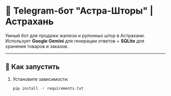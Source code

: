 # 🤖 Telegram-бот "Астра-Шторы" | Астрахань

Умный бот для продажи жалюзи и рулонных штор в Астрахани.  
Использует **Google Gemini** для генерации ответов + **SQLite** для хранения товаров и заказов.

---

## 🚀 Как запустить

1. Установите зависимости:
   ```bash
   pip install -r requirements.txt
